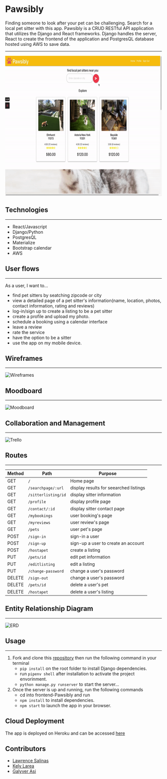 # Pawsibly

Finding someone to look after your pet can be challenging. Search for a local pet sitter with this app. 
Pawsibly is a CRUD RESTful API application that utilizes the Django and React frameworks. Django handles the server, React to create the frontend of the application and  PostgresQL database hosted using AWS to save data.<br>
___
<p align="center">
  <img width="700" height="450" src="./build/static/images/gif.gif">
</p>


## Technologies
---
* React/Javascript
* Django/Python
* PostgresQL
* Materialize
* Bootstrap calendar
* AWS

## User flows
---
As a user, I want to...<br>
* find pet sitters by seatching zipcode or city
* view a detailed page of a pet sitter's information(name, location, photos, contact information, rating and reviews)
* log-in/sign up to create a listing to be a pet sitter
* create a profile and upload my photo.
* schedule a booking using a calendar interface
* leave a review 
* rate the service
* have the option to be a sitter
* use the app on my mobile device.


## Wireframes
---
![Wireframes](static/images/pawsibly_wireframe.png)

## Moodboard
---
![Moodboard](static/images/pawsibly_moodboard.png)

## Collaboration and Management
---
![Trello](static/images/pawsibly_trello.png)


## Routes
___

| Method | Path | Purpose |
| ------ | -------------- | -------------------------------- |
| GET | `/` |Home page |
| GET | `/searchpage/:url` | display results for seearched listings  |
| GET | `/sitterlisting/id` | display sitter information |
| GET | `/profile` | display profile page |
| GET | `/contact/:id` | display sitter contact page |
| GET | `/mybookings` | user booking's page |
| GET | `/myreviews` | user review's page |
| GET | `/pets` | user pet's page |
| POST | `/sign-in` | sign-in a user|
| POST | `/sign-up` | sign-up a user to create an account|
| POST | `/hostapet` |create a listing|
| PUT | `/pets/id` | edit  pet information |
| PUT | `/editlisting` | edit a listing|
| PUT | `/change-password` | change a user's password|
| DELETE | `/sign-out` | change a user's password|
| DELETE | `/pets/id` | delete a user's pet|
| DELETE | `/hostapet` | delete a user's listing|


## Entity Relationship Diagram
___

![ERD](static/images/pawsibly_erd.png)

## Usage
---
1. Fork and clone this [repository](https://github.com/lawrencesalinas/pawsibly-production) then run the following command in your terminal
    * ```pip install``` on the root folder to install Django dependencies.
    * run ```pipenv shell```  after installation to activate the project envorinment.
    * ```python manage.py runserver``` to start the server...
2. Once the server is up and running,  run the following commands
    * cd into frontend-Pawsibly and run 
    * ```npm install``` to install dependencies.
    *  ```npm start``` to launch the app in your browser.
  

## Cloud Deployment
The app is deployed on Heroku and can be accessed [here](https://pawsibly.herokuapp.com/)

## Contributors

- [Lawrence Salinas](https://github.com/lawrencesalinas)
- [Kely Larea](https://github.com/kellylarrea)
- [Galyver Asi](https://github.com/galyverasi)